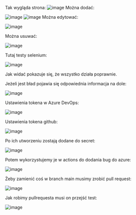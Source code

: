 Tak wygląda strona:
![image](https://github.com/Mateusz3124/MWO-projekt/assets/95550799/2856a02f-5bfd-48eb-b72c-b8729982cf17)
Można dodać:

![image](https://github.com/Mateusz3124/MWO-projekt/assets/95550799/534c27d2-4d42-4f46-9db0-ef31806955a3)
![image](https://github.com/Mateusz3124/MWO-projekt/assets/95550799/3c61debd-b56a-40bf-aa69-071257f55416)
Można edytować:

![image](https://github.com/Mateusz3124/MWO-projekt/assets/95550799/ee930784-d166-4de3-834d-9101e8bab026)

Można usuwać:

![image](https://github.com/Mateusz3124/MWO-projekt/assets/95550799/c74af953-9784-46b1-beeb-52718607fa26)

Tutaj testy selenium:

![image](https://github.com/Mateusz3124/MWO-projekt/assets/95550799/bb88dfa1-8c1b-4b6a-b4ce-8a0f50dac793)

Jak widać pokazuje się, że wszystko działa poprawnie.

Jeżeli jest bład pojawia się odpowiednia informacja na dole:

![image](https://github.com/Mateusz3124/MWO-projekt/assets/95550799/3d263f93-04ec-4ee3-9a90-1cb3692e5af4)

Ustawienia tokena w Azure DevOps:

![image](https://github.com/Mateusz3124/MWO-projekt/assets/95550799/4eb2e60a-ac15-47e6-bbdd-9ee90c06cda1)

Ustawienia tokena github:

![image](https://github.com/Mateusz3124/MWO-projekt/assets/95550799/8268b2bc-b861-452b-909a-6ddeca6ed618)

Po ich utworzeniu zostają dodane do secret:

![image](https://github.com/Mateusz3124/MWO-projekt/assets/95550799/f39a833b-d2f9-4a72-909f-71e824aea574)

Potem wykorzystujemy je w actions do dodania bug do azure:

![image](https://github.com/Mateusz3124/MWO-projekt/assets/95550799/0e8de254-e6f8-46a7-ab1a-05a25edcd7a7)

Żeby zamienić coś w branch main musimy zrobić pull request:

![image](https://github.com/Mateusz3124/MWO-PROJECT-WORKING/assets/95550799/873b8519-fba8-49bf-b5ca-f0c3c30690c7)


Jak robimy pullrequesta musi on przejść test:

![image](https://github.com/Mateusz3124/MWO-PROJECT-WORKING/assets/95550799/007035fa-6f8d-456b-b9ba-44bb7e9fe446)












